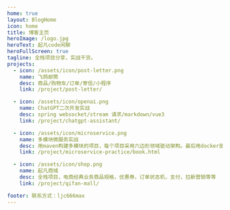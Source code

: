 ```yaml
---
home: true
layout: BlogHome
icon: home
title: 博客主页
heroImage: /logo.jpg
heroText: 起凡code闲聊
heroFullScreen: true
tagline: 全栈项目分享，实战干货。
projects:
  - icon: /assets/icon/post-letter.png
    name: 飞鸽邮筒
    desc: 商品/购物车/订单/寄信/小程序
    link: /project/post-letter/

  - icon: /assets/icon/openai.png
    name: ChatGPT二次开发实战
    desc: spring websocket/stream 请求/markdown/vue3
    link: /project/chatgpt-assistant/

  - icon: /assets/icon/microservice.png
    name: 多模块微服务实战
    desc: 用maven构建多模块的项目，每个项目采用六边形领域驱动架构。最后用docker部署
    link: /project/microservice-practice/book.html

  - icon: /assets/icon/shop.png
    name: 起凡商城
    desc: 全栈项目，电商经典业务商品规格，优惠券，订单状态机，支付，拉新营销等等
    link: /project/qifan-mall/

footer: 联系方式：ljc666max
---
```


